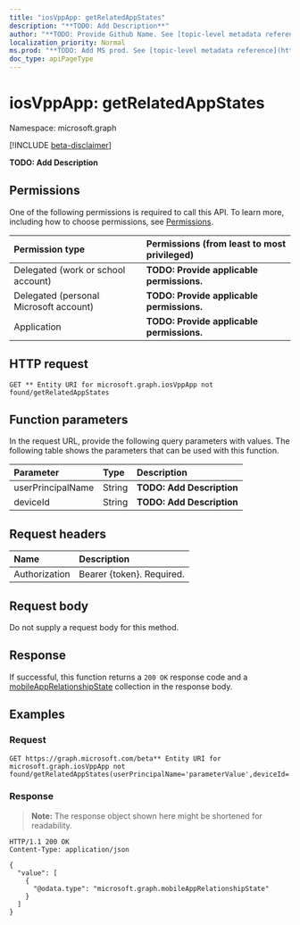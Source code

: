 ```yaml
---
title: "iosVppApp: getRelatedAppStates"
description: "**TODO: Add Description**"
author: "**TODO: Provide Github Name. See [topic-level metadata reference](https://msgo.azurewebsites.net/add/document/guidelines/metadata.html#topic-level-metadata)**"
localization_priority: Normal
ms.prod: "**TODO: Add MS prod. See [topic-level metadata reference](https://msgo.azurewebsites.net/add/document/guidelines/metadata.html#topic-level-metadata)**"
doc_type: apiPageType
---
```


# iosVppApp: getRelatedAppStates
Namespace: microsoft.graph

[!INCLUDE [beta-disclaimer](../../includes/beta-disclaimer.md)]

**TODO: Add Description**

## Permissions
One of the following permissions is required to call this API. To learn more, including how to choose permissions, see [Permissions](/graph/permissions-reference).

|Permission type|Permissions (from least to most privileged)|
|:---|:---|
|Delegated (work or school account)|**TODO: Provide applicable permissions.**|
|Delegated (personal Microsoft account)|**TODO: Provide applicable permissions.**|
|Application|**TODO: Provide applicable permissions.**|

## HTTP request

<!-- {
  "blockType": "ignored"
}
-->
``` http
GET ** Entity URI for microsoft.graph.iosVppApp not found/getRelatedAppStates
```

## Function parameters
In the request URL, provide the following query parameters with values.
The following table shows the parameters that can be used with this function.

|Parameter|Type|Description|
|:---|:---|:---|
|userPrincipalName|String|**TODO: Add Description**|
|deviceId|String|**TODO: Add Description**|


## Request headers
|Name|Description|
|:---|:---|
|Authorization|Bearer {token}. Required.|

## Request body
Do not supply a request body for this method.

## Response

If successful, this function returns a `200 OK` response code and a [mobileAppRelationshipState](../resources/mobileapprelationshipstate.md) collection in the response body.

## Examples

### Request
<!-- {
  "blockType": "request",
  "name": "iosvppapp_getrelatedappstates"
}
-->
``` http
GET https://graph.microsoft.com/beta** Entity URI for microsoft.graph.iosVppApp not found/getRelatedAppStates(userPrincipalName='parameterValue',deviceId='parameterValue')
```


### Response
>**Note:** The response object shown here might be shortened for readability.
<!-- {
  "blockType": "response",
  "truncated": true,
  "@odata.type": "Collection(microsoft.graph.mobileAppRelationshipState)"
}
-->
``` http
HTTP/1.1 200 OK
Content-Type: application/json

{
  "value": [
    {
      "@odata.type": "microsoft.graph.mobileAppRelationshipState"
    }
  ]
}
```

